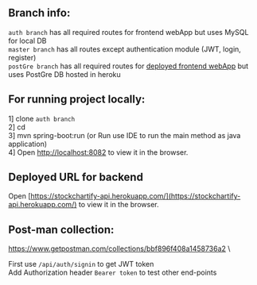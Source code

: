 ## Branch info:
`auth branch` has all required routes for frontend webApp but uses MySQL for local DB \
`master branch` has all routes except authentication module (JWT, login, register) \
`postGre branch` has all required routes for [deployed frontend webApp](https://stockchartify.herokuapp.com/) but uses PostGre DB hosted in heroku

## For running project locally:
1] clone `auth branch` \
2] cd <project dir> \
3] mvn spring-boot:run (or Run use IDE to run the main method as java application) \
4] Open [http://localhost:8082](http://localhost:8082) to view it in the browser.

## Deployed URL for backend
Open [https://stockchartify-api.herokuapp.com/](https://stockchartify-api.herokuapp.com/) to view it in the browser.

## Post-man collection:
https://www.getpostman.com/collections/bbf896f408a1458736a2 \

First use `/api/auth/signin` to get JWT token\
Add Authorization header `Bearer token` to test other end-points
